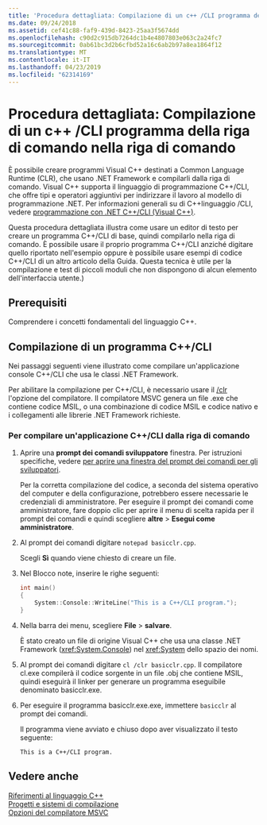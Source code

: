 ```yaml
---
title: 'Procedura dettagliata: Compilazione di un c++ /CLI programma della riga di comando nella riga di comando'
ms.date: 09/24/2018
ms.assetid: cef41c88-faf9-439d-8423-25aa3f5674dd
ms.openlocfilehash: c90d2c915db7264dc1b4e4807803e063c2a24fc7
ms.sourcegitcommit: 0ab61bc3d2b6cfbd52a16c6ab2b97a8ea1864f12
ms.translationtype: MT
ms.contentlocale: it-IT
ms.lasthandoff: 04/23/2019
ms.locfileid: "62314169"
---
```

# <a name="walkthrough-compiling-a-ccli-program-on-the-command-line"></a>Procedura dettagliata: Compilazione di un c++ /CLI programma della riga di comando nella riga di comando

È possibile creare programmi Visual C++ destinati a Common Language Runtime (CLR), che usano .NET Framework e compilarli dalla riga di comando. Visual C++ supporta il linguaggio di programmazione C++/CLI, che offre tipi e operatori aggiuntivi per indirizzare il lavoro al modello di programmazione .NET. Per informazioni generali su di C++linguaggio /CLI, vedere [programmazione con .NET C++/CLI (Visual C++)](../dotnet/dotnet-programming-with-cpp-cli-visual-cpp.md).

Questa procedura dettagliata illustra come usare un editor di testo per creare un programma C++/CLI di base, quindi compilarlo nella riga di comando. È possibile usare il proprio programma C++/CLI anziché digitare quello riportato nell'esempio oppure è possibile usare esempi di codice C++/CLI di un altro articolo della Guida. Questa tecnica è utile per la compilazione e test di piccoli moduli che non dispongono di alcun elemento dell'interfaccia utente.)

## <a name="prerequisites"></a>Prerequisiti

Comprendere i concetti fondamentali del linguaggio C++.

## <a name="compiling-a-ccli-program"></a>Compilazione di un programma C++/CLI

Nei passaggi seguenti viene illustrato come compilare un'applicazione console C++/CLI che usa le classi .NET Framework.

Per abilitare la compilazione per C++/CLI, è necessario usare il [/clr](reference/clr-common-language-runtime-compilation.md) l'opzione del compilatore. Il compilatore MSVC genera un file .exe che contiene codice MSIL, o una combinazione di codice MSIL e codice nativo e i collegamenti alle librerie .NET Framework richieste.

### <a name="to-compile-a-ccli-application-on-the-command-line"></a>Per compilare un'applicazione C++/CLI dalla riga di comando

1. Aprire una **prompt dei comandi sviluppatore** finestra. Per istruzioni specifiche, vedere [per aprire una finestra del prompt dei comandi per gli sviluppatori](building-on-the-command-line.md#developer_command_prompt).

   Per la corretta compilazione del codice, a seconda del sistema operativo del computer e della configurazione, potrebbero essere necessarie le credenziali di amministratore. Per eseguire il prompt dei comandi come amministratore, fare doppio clic per aprire il menu di scelta rapida per il prompt dei comandi e quindi scegliere **altre** > **Esegui come amministratore**.

1. Al prompt dei comandi digitare `notepad basicclr.cpp`.

   Scegli **Sì** quando viene chiesto di creare un file.

1. Nel Blocco note, inserire le righe seguenti:

   ```cpp
   int main()
   {
       System::Console::WriteLine("This is a C++/CLI program.");
   }
   ```

1. Nella barra dei menu, scegliere **File** > **salvare**.

   È stato creato un file di origine Visual C++ che usa una classe .NET Framework (<xref:System.Console>) nel <xref:System> dello spazio dei nomi.

1. Al prompt dei comandi digitare `cl /clr basicclr.cpp`. Il compilatore cl.exe compilerà il codice sorgente in un file .obj che contiene MSIL, quindi eseguirà il linker per generare un programma eseguibile denominato basicclr.exe.

1. Per eseguire il programma basicclr.exe.exe, immettere `basicclr` al prompt dei comandi.

   Il programma viene avviato e chiuso dopo aver visualizzato il testo seguente:

   ```Output
   This is a C++/CLI program.
   ```

## <a name="see-also"></a>Vedere anche

[Riferimenti al linguaggio C++](../cpp/cpp-language-reference.md)<br/>
[Progetti e sistemi di compilazione](projects-and-build-systems-cpp.md)<br/>
[Opzioni del compilatore MSVC](reference/compiler-options.md)

